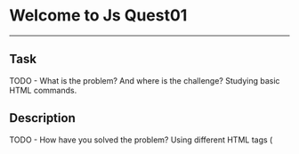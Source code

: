 # Welcome to Js Quest01
***

## Task
TODO - What is the problem? And where is the challenge?
Studying basic HTML commands.

## Description
TODO - How have you solved the problem?
Using different HTML tags (<html> <body> <div> <script> <table>).

## Installation
TODO - How to install your project? npm install? make? make re?
N/A

## Usage
TODO - How does it work?
```
./my_project argument1 argument2
```

### The Core Team


<span><i>Made at <a href='https://qwasar.io'>Qwasar Silicon Valley</a></i></span>
<span><img alt='Qwasar Silicon Valley Logo' src='https://storage.googleapis.com/qwasar-public/qwasar-logo_50x50.png' width='20px'></span>
